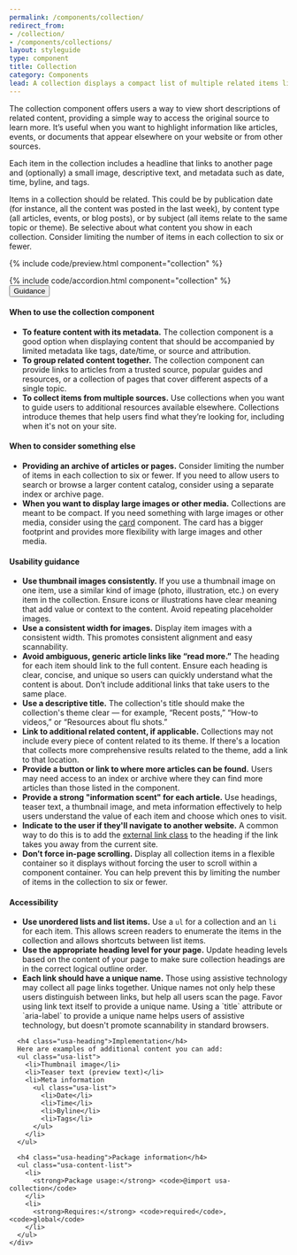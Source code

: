 ```yaml
---
permalink: /components/collection/
redirect_from:
- /collection/
- /components/collections/
layout: styleguide
type: component
title: Collection
category: Components
lead: A collection displays a compact list of multiple related items like articles or events. The list links each item to its original source.
---
```


The collection component offers users a way to view short descriptions of related content, providing a simple way to access the original source to learn more. It’s useful when you want to highlight information like articles, events, or documents that appear elsewhere on your website or from other sources. 

Each item in the collection includes a headline that links to another page and (optionally) a small image, descriptive text, and metadata such as date, time, byline, and tags. 

Items in a collection should be related. This could be by publication date (for instance, all the content was posted in the last week), by content type (all articles, events, or blog posts), or by subject (all items relate to the same topic or theme). Be selective about what content you show in each collection. Consider limiting the number of items in each collection to six or fewer. 

{% include code/preview.html component="collection" %}

<section class="site-component-section">
  {% include code/accordion.html component="collection" %}
  <div class="usa-accordion usa-accordion--bordered site-accordion-docs">
    <button class="usa-button-unstyled usa-accordion__button"
        aria-expanded="true" aria-controls="alert-docs">
      Guidance
    </button>
    <div id="alert-docs" aria-hidden="false" class="usa-accordion__content site-component-usage">
      <h4>When to use the collection component</h4>
      <ul class="usa-content-list">
        <li><strong>To feature content with its metadata.</strong> The collection component is a good option when displaying content that should be accompanied by limited metadata like tags, date/time, or source and attribution.</li>
        <li><strong>To group related content together.</strong> The collection component can provide links to articles from a trusted source, popular guides and resources, or a collection of pages that cover different aspects of a single topic.</li>
        <li><strong>To collect items from multiple sources.</strong> Use collections when you want to guide users to additional resources available elsewhere. Collections introduce themes that help users find what they’re looking for, including when it's not on your site.</li>
      </ul>
      <h4>When to consider something else</h4>
      <ul class="usa-content-list">
        <li><strong>Providing an archive of articles or pages.</strong> Consider limiting the number of items in each collection to six or fewer. If you need to allow users to search or browse a larger content catalog, consider using a separate index or archive page.</li>
        <li><strong>When you want to display large images or other media.</strong> Collections are meant to be compact. If you need something with large images or other media, consider using the <a href="https://designsystem.digital.gov/components/card/">card</a> component. The card has a bigger footprint and provides more flexibility with large images and other media.</li>
      </ul>
      <h4>Usability guidance</h4>
      <ul class="usa-content-list">
        <li><strong>Use thumbnail images consistently.</strong> If you use a thumbnail image on one item, use a similar kind of image (photo, illustration, etc.) on every item in the collection. Ensure icons or illustrations have clear meaning that add value or context to the content. Avoid repeating placeholder images.</li>
        <li><strong>Use a consistent width for images.</strong> Display item images with a consistent width. This promotes consistent alignment and easy scannability.</li>
        <li><strong>Avoid ambiguous, generic article links like “read more.”</strong> The heading for each item should link to the full content. Ensure each heading is clear, concise, and unique so users can quickly understand what the content is about. Don’t include additional links that take users to the same place.</li>
        <li><strong>Use a descriptive title.</strong> The collection's title should make the collection's theme clear — for example, “Recent posts,” “How-to videos,” or “Resources about flu shots.”</li>
        <li><strong>Link to additional related content, if applicable.</strong> Collections may not include every piece of content related to its theme. If there's a location that collects more comprehensive results related to the theme, add a link to that location.</li>
        <li><strong>Provide a button or link to where more articles can be found.</strong> Users may need access to an index or archive where they can find more articles than those listed in the component.</li>
        <li><strong>Provide a strong "information scent" for each article.</strong> Use headings, teaser text, a thumbnail image, and meta information effectively to help users understand the value of each item and choose which ones to visit.</li>
        <li><strong>Indicate to the user if they'll navigate to another website.</strong> A common way to do this is to add the <a href="https://designsystem.digital.gov/components/typography/#links">external link class</a> to the heading if the link takes you away from the current site.</li>
        <li><strong>Don’t force in-page scrolling.</strong> Display all collection items in a flexible container so it displays without forcing the user to scroll within a component container. You can help prevent this by limiting the number of items in the collection to six or fewer.</li>
      </ul>
      <h4>Accessibility</h4>
      <ul class="usa-content-list">
        <li><strong>Use unordered lists and list items.</strong> Use a <code>ul</code> for a collection and an <code>li</code> for each item. This allows screen readers to enumerate the items in the collection and allows shortcuts between list items.</li>
        <li><strong>Use the appropriate heading level for your page.</strong> Update heading levels based on the content of your page to make sure collection headings are in the correct logical outline order.</li>
        <li><strong>Each link should have a unique name.</strong> Those using assistive technology may collect all page links together. Unique names not only help these users distinguish between links, but help all users scan the page. Favor using link text itself to provide a unique name. Using a `title` attribute or `aria-label` to provide a unique name helps users of assistive technology, but doesn't promote scannability in standard browsers.</li>
      </ul>
      
      <h4 class="usa-heading">Implementation</h4>     
      Here are examples of additional content you can add:
      <ul class="usa-list">
        <li>Thumbnail image</li>
        <li>Teaser text (preview text)</li>
        <li>Meta information
          <ul class="usa-list">
            <li>Date</li>
            <li>Time</li>
            <li>Byline</li>
            <li>Tags</li>
          </ul>
        </li>
      </ul>

      <h4 class="usa-heading">Package information</h4>
      <ul class="usa-content-list">
        <li>
          <strong>Package usage:</strong> <code>@import usa-collection</code>
        </li>
        <li>
          <strong>Requires:</strong> <code>required</code>, <code>global</code>
        </li>
      </ul>
    </div>
  </div>
</section>
